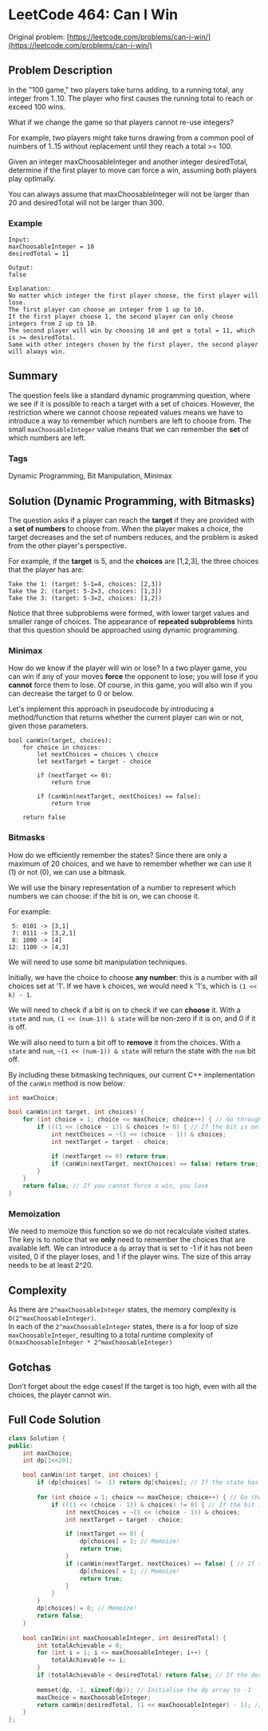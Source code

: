 # LeetCode 464: Can I Win
Original problem: [https://leetcode.com/problems/can-i-win/](https://leetcode.com/problems/can-i-win/)

## Problem Description

In the "100 game," two players take turns adding, to a running total, any integer from 1..10. The player who first causes the running total to reach or exceed 100 wins.

What if we change the game so that players cannot re-use integers?

For example, two players might take turns drawing from a common pool of numbers of 1..15 without replacement until they reach a total >= 100.

Given an integer maxChoosableInteger and another integer desiredTotal, determine if the first player to move can force a win, assuming both players play optimally.

You can always assume that maxChoosableInteger will not be larger than 20 and desiredTotal will not be larger than 300.

### Example

```
Input:
maxChoosableInteger = 10
desiredTotal = 11

Output:
false

Explanation:
No matter which integer the first player choose, the first player will lose.
The first player can choose an integer from 1 up to 10.
If the first player choose 1, the second player can only choose integers from 2 up to 10.
The second player will win by choosing 10 and get a total = 11, which is >= desiredTotal.
Same with other integers chosen by the first player, the second player will always win.
```

## Summary
The question feels like a standard dynamic programming question, where we see if it is possible to reach a target with a set of choices. However, the restriction where we cannot choose repeated values means we have to introduce a way to remember which numbers are left to choose from. The small ```maxChoosableInteger``` value means that we can remember the **set** of which numbers are left.

### Tags
Dynamic Programming, Bit Manipulation, Minimax

## Solution (Dynamic Programming, with Bitmasks)

The question asks if a player can reach the **target** if they are provided with a **set of numbers** to choose from. When the player makes a choice, the target decreases and the set of numbers reduces, and the problem is asked from the other player's perspective.

For example, if the **target** is 5, and the **choices** are [1,2,3], the three choices that the player has are:  
```
Take the 1: (target: 5-1=4, choices: [2,3])  
Take the 2: (target: 5-2=3, choices: [1,3])  
Take the 3: (target: 5-3=2, choices: [1,2])
```
Notice that three subproblems were formed, with lower target values and smaller range of choices. The appearance of **repeated subproblems** hints that this question should be approached using dynamic programming.

### Minimax
How do we know if the player will win or lose? In a two player game, you can win if any of your moves **force** the opponent to lose; you will lose if you **cannot** force them to lose. Of course, in this game, you will also win if you can decrease the target to 0 or below.

Let's implement this approach in pseudocode by introducing a method/function that returns whether the current player can win or not, given those parameters. 

```
bool canWin(target, choices):
    for choice in choices:
        let nextChoices = choices \ choice 
        let nextTarget = target - choice

        if (nextTarget <= 0):
            return true

        if (canWin(nextTarget, nextChoices) == false):
            return true

    return false
```

### Bitmasks
How do we efficiently remember the states? Since there are only a maximum of 20 choices, and we have to remember whether we can use it (1) or not (0), we can use a bitmask.

We will use the binary representation of a number to represent which numbers we can choose: if the bit is on, we can choose it. 

For example:
```
 5: 0101 -> [3,1]
 7: 0111 -> [3,2,1]
 8: 1000 -> [4]
12: 1100 -> [4,3]
```

We will need to use some bit manipulation techniques.

Initially, we have the choice to choose **any number**: this is a number with all choices set at '1'. If we have ```k``` choices, we would need ```k``` '1's, which is ```(1 << k) - 1```.

We will need to check if a bit is on to check if we can **choose** it. With a ```state``` and ```num```, ```(1 << (num-1)) & state``` will be non-zero if it is on, and 0 if it is off.

We will also need to turn a bit off to **remove** it from the choices. With a ```state``` and ```num```, ```~(1 << (num-1)) & state``` will return the state with the ```num``` bit off.

By including these bitmasking techniques, our current C++ implementation of the ```canWin``` method is now below:

```c++
int maxChoice;

bool canWin(int target, int choices) {
    for (int choice = 1; choice <= maxChoice; choice++) { // Go through each of the possible choices
        if (((1 << (choice - 1)) & choices != 0) { // If the bit is on
            int nextChoices = ~(1 << (choice - 1)) & choices;
            int nextTarget = target - choice;

            if (nextTarget <= 0) return true;
            if (canWin(nextTarget, nextChoices) == false) return true; // If the opponent loses, you win
        }
    }
    return false; // If you cannot force a win, you lose
}
```

### Memoization
We need to memoize this function so we do not recalculate visited states. The key is to notice that we **only** need to remember the choices that are available left. 
We can introduce a ```dp``` array that is set to -1 if it has not been visited, 0 if the player loses, and 1 if the player wins. The size of this array needs to be at least 2^20.

## Complexity
As there are ```2^maxChoosableInteger``` states, the memory complexity is ```O(2^maxChoosableInteger)```.  
In each of the ```2^maxChoosableInteger``` states, there is a for loop of size ```maxChoosableInteger```, resulting to a total runtime complexity of ```O(maxChoosableInteger * 2^maxChoosableInteger)```

## Gotchas
Don't forget about the edge cases! If the target is too high, even with all the choices, the player cannot win.


## Full Code Solution
```c++
class Solution {
public:
    int maxChoice;
    int dp[1<<20];

    bool canWin(int target, int choices) {
        if (dp[choices] != -1) return dp[choices]; // If the state has been visited, return the answer!
        
        for (int choice = 1; choice <= maxChoice; choice++) { // Go through each of the choices
            if (((1 << (choice - 1)) & choices) != 0) { // If the bit is on
                int nextChoices = ~(1 << (choice - 1)) & choices;
                int nextTarget = target - choice;

                if (nextTarget <= 0) {
                    dp[choices] = 1; // Memoize! 
                    return true;
                }
                if (canWin(nextTarget, nextChoices) == false) { // If the opponent loses, you win
                    dp[choices] = 1; // Memoize!
                    return true;
                }
            }
        }
        dp[choices] = 0; // Memoize!
        return false;
    }
    
    bool canIWin(int maxChoosableInteger, int desiredTotal) {
        int totalAchievable = 0;
        for (int i = 1; i <= maxChoosableInteger; i++) {
            totalAchievable += i;
        }
        if (totalAchievable < desiredTotal) return false; // If the desiredTotal is larger than the sum of all the choices, you cannot win
        
        memset(dp, -1, sizeof(dp)); // Initialise the dp array to -1
        maxChoice = maxChoosableInteger; 
        return canWin(desiredTotal, (1 << maxChoosableInteger) - 1); // Start with a full bitmask of '1's
    }
};
```